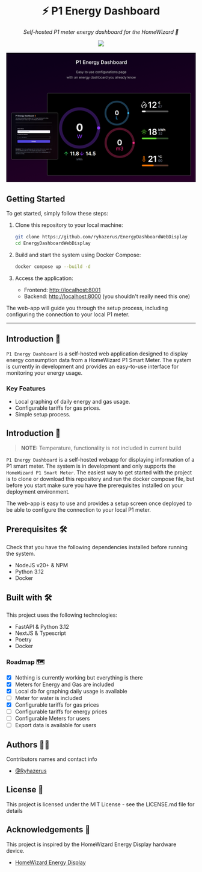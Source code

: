 <h1 align="center">
  ⚡ P1 Energy Dashboard
</h1>

<p align="center">
    <i align="center">Self-hosted P1 meter energy dashboard for the HomeWizard 🚀</i>
</p>

<p align="center">
    <img src="https://img.shields.io/badge/status-in_development-red" />
</p>

![alt text](/docs/hero.png)

## Getting Started

To get started, simply follow these steps:

1. Clone this repository to your local machine:

   ```bash
   git clone https://github.com/ryhazerus/EnergyDashboardWebDisplay
   cd EnergyDashboardWebDisplay
   ```

2. Build and start the system using Docker Compose:

   ```bash
   docker compose up --build -d
   ```

3. Access the application:

   - Frontend: [http://localhost:8001](http://localhost:8001)
   - Backend: [http://localhost:8000](http://localhost:8000) (you shouldn't really need this one)

The web-app will guide you through the setup process, including configuring the connection to your local P1 meter.

---

## Introduction 📁

`P1 Energy Dashboard` is a self-hosted web application designed to display energy consumption data from a HomeWizard P1 Smart Meter. The system is currently in development and provides an easy-to-use interface for monitoring your energy usage.

### Key Features

- Local graphing of daily energy and gas usage.
- Configurable tariffs for gas prices.
- Simple setup process.

## Introduction 📑

> **NOTE:** Temperature, functionality is not included in current build


`P1 Energy Dashboard` is a self-hosted webapp for displaying information of a P1 smart meter. The system is in development and only supports the `HomeWizard P1 Smart Meter`. The easiest way to get started with the project is to clone or download this repository and run the docker compose file, but before you start make sure you have the prerequisites installed on your deployment environment.

The web-app is easy to use and provides a setup screen once deployed to be able to configure the connection to your local P1 meter.

## Prerequisites 🛠️

Check that you have the following dependencies installed before running the system.

- NodeJS v20+ & NPM
- Python 3.12
- Docker

## Built with 🛠️

This project uses the following technologies:

- FastAPI & Python 3.12
- NextJS & Typescript
- Poetry
- Docker

### Roadmap 🗺️

- [x] Nothing is currently working but everything is there
- [x] Meters for Energy and Gas are included
- [x] Local db for graphing daily usage is available
- [ ] Meter for water is included
- [x] Configurable tariffs for gas prices
- [ ] Configurable tariffs for energy prices
- [ ] Configurable Meters for users
- [ ] Export data is available for users

## Authors 🤵👲

Contributors names and contact info

- [@Ryhazerus](http://github.com/ryhazerus)

## License 📑

This project is licensed under the MIT License - see the LICENSE.md file for details

## Acknowledgements 🤝

This project is inspired by the HomeWizard Energy Display hardware device.

- [HomeWizard Energy Display](https://www.homewizard.com/)
